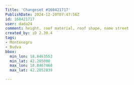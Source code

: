 ```yaml
---
Title: 'Changeset #160421717'
PublishDate: 2024-12-20T07:47:56Z
id: 160421717
user: dada24
comment: height, roof material, roof shape, name street
created_by: iD 2.30.4
tags:
- Montenegro
- Budva
bbox:
  min_lon: 18.8463553
  min_lat: 42.285008
  max_lon: 18.8467468
  max_lat: 42.2852839

---
```

